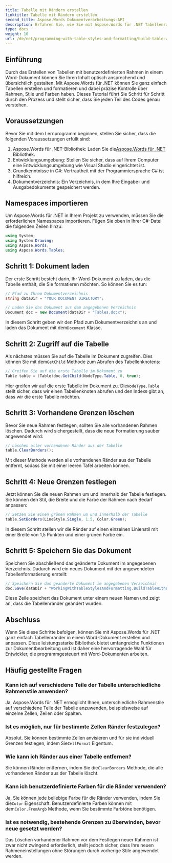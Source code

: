 ```yaml
---
title: Tabelle mit Rändern erstellen
linktitle: Tabelle mit Rändern erstellen
second_title: Aspose.Words Dokumentverarbeitungs-API
description: Erfahren Sie, wie Sie mit Aspose.Words für .NET Tabellenrahmen in Word-Dokumenten erstellen und anpassen. Folgen Sie unserer Schritt-für-Schritt-Anleitung für detaillierte Anweisungen.
type: docs
weight: 10
url: /de/net/programming-with-table-styles-and-formatting/build-table-with-borders/
---
```

## Einführung

Durch das Erstellen von Tabellen mit benutzerdefinierten Rahmen in einem Word-Dokument können Sie Ihren Inhalt optisch ansprechend und übersichtlich gestalten. Mit Aspose.Words für .NET können Sie ganz einfach Tabellen erstellen und formatieren und dabei präzise Kontrolle über Rahmen, Stile und Farben haben. Dieses Tutorial führt Sie Schritt für Schritt durch den Prozess und stellt sicher, dass Sie jeden Teil des Codes genau verstehen.

## Voraussetzungen

Bevor Sie mit dem Lernprogramm beginnen, stellen Sie sicher, dass die folgenden Voraussetzungen erfüllt sind:

1.  Aspose.Words für .NET-Bibliothek: Laden Sie die[Aspose.Words für .NET](https://releases.aspose.com/words/net/) Bibliothek.
2. Entwicklungsumgebung: Stellen Sie sicher, dass auf Ihrem Computer eine Entwicklungsumgebung wie Visual Studio eingerichtet ist.
3. Grundkenntnisse in C#: Vertrautheit mit der Programmiersprache C# ist hilfreich.
4. Dokumentverzeichnis: Ein Verzeichnis, in dem Ihre Eingabe- und Ausgabedokumente gespeichert werden.

## Namespaces importieren

Um Aspose.Words für .NET in Ihrem Projekt zu verwenden, müssen Sie die erforderlichen Namespaces importieren. Fügen Sie oben in Ihrer C#-Datei die folgenden Zeilen hinzu:

```csharp
using System;
using System.Drawing;
using Aspose.Words;
using Aspose.Words.Tables;
```

## Schritt 1: Dokument laden

Der erste Schritt besteht darin, Ihr Word-Dokument zu laden, das die Tabelle enthält, die Sie formatieren möchten. So können Sie es tun:

```csharp
// Pfad zu Ihrem Dokumentverzeichnis
string dataDir = "YOUR DOCUMENT DIRECTORY";

// Laden Sie das Dokument aus dem angegebenen Verzeichnis
Document doc = new Document(dataDir + "Tables.docx");
```

 In diesem Schritt geben wir den Pfad zum Dokumentverzeichnis an und laden das Dokument mit dem`Document` Klasse.

## Schritt 2: Zugriff auf die Tabelle

 Als nächstes müssen Sie auf die Tabelle im Dokument zugreifen. Dies können Sie mit dem`GetChild` Methode zum Abrufen des Tabellenknotens:

```csharp
// Greifen Sie auf die erste Tabelle im Dokument zu
Table table = (Table)doc.GetChild(NodeType.Table, 0, true);
```

 Hier greifen wir auf die erste Tabelle im Dokument zu. Die`NodeType.Table` stellt sicher, dass wir einen Tabellenknoten abrufen und den Index`0` gibt an, dass wir die erste Tabelle möchten.

## Schritt 3: Vorhandene Grenzen löschen

Bevor Sie neue Rahmen festlegen, sollten Sie alle vorhandenen Rahmen löschen. Dadurch wird sichergestellt, dass die neue Formatierung sauber angewendet wird:

```csharp
// Löschen aller vorhandenen Ränder aus der Tabelle
table.ClearBorders();
```

Mit dieser Methode werden alle vorhandenen Ränder aus der Tabelle entfernt, sodass Sie mit einer leeren Tafel arbeiten können.

## Schritt 4: Neue Grenzen festlegen

Jetzt können Sie die neuen Rahmen um und innerhalb der Tabelle festlegen. Sie können den Stil, die Breite und die Farbe der Rahmen nach Bedarf anpassen:

```csharp
// Setzen Sie einen grünen Rahmen um und innerhalb der Tabelle
table.SetBorders(LineStyle.Single, 1.5, Color.Green);
```

In diesem Schritt stellen wir die Ränder auf einen einzelnen Linienstil mit einer Breite von 1,5 Punkten und einer grünen Farbe ein.

## Schritt 5: Speichern Sie das Dokument

Speichern Sie abschließend das geänderte Dokument im angegebenen Verzeichnis. Dadurch wird ein neues Dokument mit der angewendeten Tabellenformatierung erstellt:

```csharp
// Speichern Sie das geänderte Dokument im angegebenen Verzeichnis
doc.Save(dataDir + "WorkingWithTableStylesAndFormatting.BuildTableWithBorders.docx");
```

Diese Zeile speichert das Dokument unter einem neuen Namen und zeigt an, dass die Tabellenränder geändert wurden.

## Abschluss

Wenn Sie diese Schritte befolgen, können Sie mit Aspose.Words für .NET ganz einfach Tabellenränder in einem Word-Dokument erstellen und anpassen. Diese leistungsstarke Bibliothek bietet umfangreiche Funktionen zur Dokumentbearbeitung und ist daher eine hervorragende Wahl für Entwickler, die programmgesteuert mit Word-Dokumenten arbeiten.

## Häufig gestellte Fragen

### Kann ich auf verschiedene Teile der Tabelle unterschiedliche Rahmenstile anwenden?
Ja, Aspose.Words für .NET ermöglicht Ihnen, unterschiedliche Rahmenstile auf verschiedene Teile der Tabelle anzuwenden, beispielsweise auf einzelne Zellen, Zeilen oder Spalten.

### Ist es möglich, nur für bestimmte Zellen Ränder festzulegen?
 Absolut. Sie können bestimmte Zellen anvisieren und für sie individuell Grenzen festlegen, indem Sie`CellFormat` Eigentum.

### Wie kann ich Ränder aus einer Tabelle entfernen?
 Sie können Ränder entfernen, indem Sie die`ClearBorders` Methode, die alle vorhandenen Ränder aus der Tabelle löscht.

### Kann ich benutzerdefinierte Farben für die Ränder verwenden?
 Ja, Sie können jede beliebige Farbe für die Ränder verwenden, indem Sie die`Color` Eigenschaft. Benutzerdefinierte Farben können mit dem`Color.FromArgb` Methode, wenn Sie bestimmte Farbtöne benötigen.

### Ist es notwendig, bestehende Grenzen zu überwinden, bevor neue gesetzt werden?
Das Löschen vorhandener Rahmen vor dem Festlegen neuer Rahmen ist zwar nicht zwingend erforderlich, stellt jedoch sicher, dass Ihre neuen Rahmeneinstellungen ohne Störungen durch vorherige Stile angewendet werden.